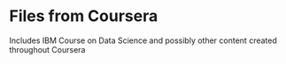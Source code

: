 # Files from Coursera
Includes IBM Course on Data Science and possibly other content created throughout Coursera
